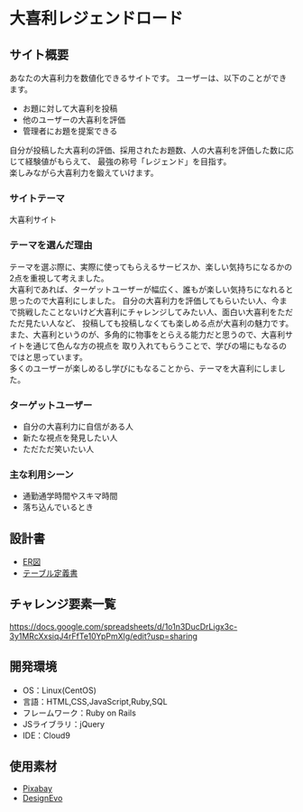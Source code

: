 # 大喜利レジェンドロード

## サイト概要
あなたの大喜利力を数値化できるサイトです。
ユーザーは、以下のことができます。
* お題に対して大喜利を投稿
* 他のユーザーの大喜利を評価
* 管理者にお題を提案できる

自分が投稿した大喜利の評価、採用されたお題数、人の大喜利を評価した数に応じて経験値がもらえて、
最強の称号「レジェンド」を目指す。  
楽しみながら大喜利力を鍛えていけます。

### サイトテーマ
大喜利サイト

### テーマを選んだ理由
テーマを選ぶ際に、実際に使ってもらえるサービスか、楽しい気持ちになるかの2点を重視して考えました。  
大喜利であれば、ターゲットユーザーが幅広く、誰もが楽しい気持ちになれると思ったので大喜利にしました。
自分の大喜利力を評価してもらいたい人、今まで挑戦したことないけど大喜利にチャレンジしてみたい人、面白い大喜利をただただ見たい人など、
投稿しても投稿しなくても楽しめる点が大喜利の魅力です。  
また、大喜利というのが、多角的に物事をとらえる能力だと思うので、大喜利サイトを通じて色んな方の視点を
取り入れてもらうことで、学びの場にもなるのではと思っています。  
多くのユーザーが楽しめるし学びにもなることから、テーマを大喜利にしました。

### ターゲットユーザー
* 自分の大喜利力に自信がある人
* 新たな視点を発見したい人
* ただただ笑いたい人

### 主な利用シーン
* 通勤通学時間やスキマ時間
* 落ち込んでいるとき

## 設計書
* [ER図](https://drive.google.com/file/d/1XRVXxDuoXJ5VgXhXzwvImq2ZMay-AmLX/view?usp=sharing)
* [テーブル定義書](https://drive.google.com/file/d/1mwROetAIjL2fUhEuRTlmwp42kM07Ctmq/view?usp=sharing)

## チャレンジ要素一覧
https://docs.google.com/spreadsheets/d/1o1n3DucDrLigx3c-3y1MRcXxsiqJ4rFfTe10YpPmXlg/edit?usp=sharing

## 開発環境
- OS：Linux(CentOS)
- 言語：HTML,CSS,JavaScript,Ruby,SQL
- フレームワーク：Ruby on Rails
- JSライブラリ：jQuery
- IDE：Cloud9

## 使用素材
- [Pixabay](https://pixabay.com/ja/)
- [DesignEvo](https://www.designevo.com/jp/)